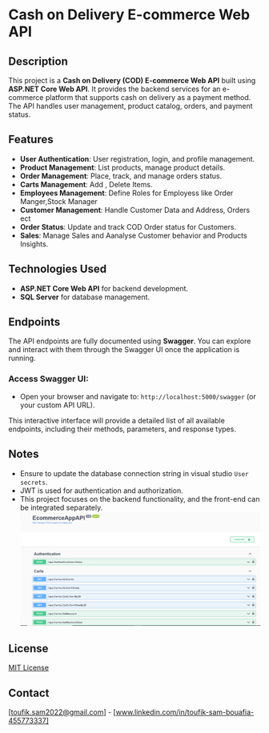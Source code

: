 # Cash on Delivery E-commerce Web API

## Description
This project is a **Cash on Delivery (COD) E-commerce Web API** built using **ASP.NET Core Web API**. It provides the backend services for an e-commerce platform that supports cash on delivery as a payment method. The API handles user management, product catalog, orders, and payment status.

## Features
- **User Authentication**: User registration, login, and profile management.
- **Product Management**: List products, manage product details.
- **Order Management**: Place, track, and manage orders status.
- **Carts Management**: Add , Delete Items.
- **Employees Management**: Define Roles for Employess like Order Manger,Stock Manager
- **Customer Management**: Handle Customer Data and Address, Orders ect
- **Order Status**: Update and track COD Order status for Customers.
- **Sales**: Manage Sales and Aanalyse Customer behavior and Products Insights.

## Technologies Used
- **ASP.NET Core Web API** for backend development.
- **SQL Server** for database management.
 
## Endpoints
The API endpoints are fully documented using **Swagger**. You can explore and interact with them through the Swagger UI once the application is running.

### Access Swagger UI:
- Open your browser and navigate to: `http://localhost:5000/swagger` (or your custom API URL).

This interactive interface will provide a detailed list of all available endpoints, including their methods, parameters, and response types.


## Notes
- Ensure to update the database connection string in visual studio `User secrets`.
- JWT is used for authentication and authorization.
- This project focuses on the backend functionality, and the front-end can be integrated separately.
![image alt](https://github.com/Toufik-Sam/COD-EcomShop-API/blob/Master/Capture1.PNG)
## License
[MIT License](LICENSE)

## Contact
[toufik.sam2022@gmail.com] - [www.linkedin.com/in/toufik-sam-bouafia-455773337]

